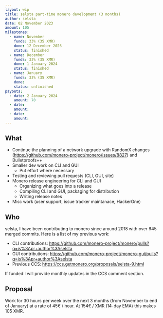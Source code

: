 ```yaml
---
layout: wip
title: selsta part-time monero development (3 months)
author: selsta
date: 02 November 2023
amount: 105
milestones:
  - name: November
    funds: 33% (35 XMR)
    done: 12 December 2023
    status: finished
  - name: December
    funds: 33% (35 XMR)
    done: 1 January 2024
    status: finished
  - name: January
    funds: 33% (35 XMR)
    done:
    status: unfinished
payouts:
  - date: 2 January 2024
    amount: 70
  - date:
    amount:
  - date:
    amount:
---
```


## What

- Continue the planning of a network upgrade with RandomX changes (https://github.com/monero-project/monero/issues/8827) and Bulletproofs++
- Smaller dev work on CLI and GUI
  - Put effort where necessary
- Testing and reviewing pull requests (CLI, GUI, site)
- Monero release engineering for CLI and GUI
  - Organizing what goes into a release
  - Compiling CLI and GUI, packaging for distribution
  - Writing release notes
- Misc work (user support, issue tracker maintanace, HackerOne)

## Who

selsta, I have been contributing to monero since around 2018 with over 645 merged commits. Here is a list of my previous work:

- CLI contributions: https://github.com/monero-project/monero/pulls?q=is%3Apr+author%3Aselsta
- GUI contributions: https://github.com/monero-project/monero-gui/pulls?q=is%3Apr+author%3Aselsta
- Previous CCS: https://ccs.getmonero.org/proposals/selsta-9.html

If funded I will provide monthly updates in the CCS comment section.

## Proposal

Work for 30 hours per week over the next 3 months (from November to end of January) at a rate of 45€ / hour. At 154€ / XMR (14-day EMA) this makes 105 XMR.
